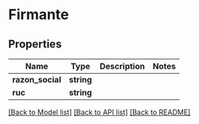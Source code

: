 # Firmante

## Properties
Name | Type | Description | Notes
------------ | ------------- | ------------- | -------------
**razon_social** | **string** |  | 
**ruc** | **string** |  | 

[[Back to Model list]](../../README.md#documentation-for-models) [[Back to API list]](../../README.md#documentation-for-api-endpoints) [[Back to README]](../../README.md)

